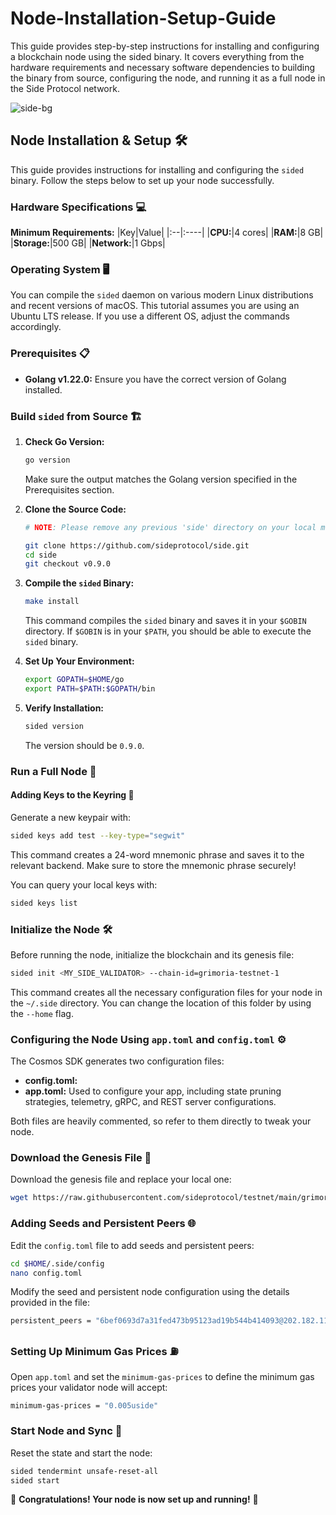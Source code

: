 # Node-Installation-Setup-Guide
This guide provides step-by-step instructions for installing and configuring a blockchain node using the sided binary. It covers everything from the hardware requirements and necessary software dependencies to building the binary from source, configuring the node, and running it as a full node in the Side Protocol network.

![side-bg](https://github.com/user-attachments/assets/82810345-a1ea-4910-81e3-4078c0926c9a)

## **Node Installation & Setup** 🛠️

This guide provides instructions for installing and configuring the `sided` binary. Follow the steps below to set up your node successfully.

### **Hardware Specifications** 💻

**Minimum Requirements:**
|Key|Value|
|:--|:----|
|**CPU:**|4 cores|
|**RAM:**|8 GB|
|**Storage:**|500 GB|
|**Network:**|1 Gbps|

### **Operating System** 🖥️

You can compile the `sided` daemon on various modern Linux distributions and recent versions of macOS. This tutorial assumes you are using an Ubuntu LTS release. If you use a different OS, adjust the commands accordingly.

### **Prerequisites** 📋

- **Golang v1.22.0:** Ensure you have the correct version of Golang installed.

### **Build `sided` from Source** 🏗️

1. **Check Go Version:**
    ```bash
    go version
    ```
    Make sure the output matches the Golang version specified in the Prerequisites section.

2. **Clone the Source Code:**
    ```bash
    # NOTE: Please remove any previous 'side' directory on your local machine and re-clone the repository.

    git clone https://github.com/sideprotocol/side.git
    cd side
    git checkout v0.9.0
    ```

3. **Compile the `sided` Binary:**
    ```bash
    make install
    ```
    This command compiles the `sided` binary and saves it in your `$GOBIN` directory. If `$GOBIN` is in your `$PATH`, you should be able to execute the `sided` binary.

4. **Set Up Your Environment:**
    ```bash
    export GOPATH=$HOME/go
    export PATH=$PATH:$GOPATH/bin
    ```

5. **Verify Installation:**
    ```bash
    sided version
    ```
    The version should be `0.9.0`.

### **Run a Full Node** 🚀

#### **Adding Keys to the Keyring** 🔑

Generate a new keypair with:
```bash
sided keys add test --key-type="segwit"
```
This command creates a 24-word mnemonic phrase and saves it to the relevant backend. Make sure to store the mnemonic phrase securely! 

You can query your local keys with:
```bash
sided keys list
```

### **Initialize the Node** 🛠️

Before running the node, initialize the blockchain and its genesis file:
```bash
sided init <MY_SIDE_VALIDATOR> --chain-id=grimoria-testnet-1
```
This command creates all the necessary configuration files for your node in the `~/.side` directory. You can change the location of this folder by using the `--home` flag.

### **Configuring the Node Using `app.toml` and `config.toml`** ⚙️

The Cosmos SDK generates two configuration files:

- **config.toml:**
- **app.toml:** Used to configure your app, including state pruning strategies, telemetry, gRPC, and REST server configurations.

Both files are heavily commented, so refer to them directly to tweak your node.

### **Download the Genesis File** 🌱

Download the genesis file and replace your local one:
```bash
wget https://raw.githubusercontent.com/sideprotocol/testnet/main/grimoria-testnet-1/genesis.json -O $HOME/.side/config/genesis.json
```

### **Adding Seeds and Persistent Peers** 🌐

Edit the `config.toml` file to add seeds and persistent peers:
```bash
cd $HOME/.side/config
nano config.toml
```
Modify the seed and persistent node configuration using the details provided in the file:
```bash
persistent_peers = "6bef0693d7a31fed473b95123ad19b544b414093@202.182.119.24:26656,44f8009ed91fddd7ee51117482ede20fb4f33e78@149.28.156.79:26656"
```

### **Setting Up Minimum Gas Prices** ⛽

Open `app.toml` and set the `minimum-gas-prices` to define the minimum gas prices your validator node will accept:
```bash
minimum-gas-prices = "0.005uside"
```

### **Start Node and Sync** 🔄

Reset the state and start the node:
```bash
sided tendermint unsafe-reset-all
sided start
```

🎉 **Congratulations! Your node is now set up and running!** 🎉
